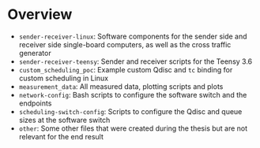 # Overview

- `sender-receiver-linux`: Software components for the sender side and receiver side single-board computers, as well as the cross traffic generator
- `sender-receiver-teensy`: Sender and receiver scripts for the Teensy 3.6
- `custom_scheduling_poc`: Example custom Qdisc and `tc` binding for custom scheduling in Linux
- `measurement_data`: All measured data, plotting scripts and plots
- `network-config`: Bash scripts to configure the software switch and the endpoints
- `scheduling-switch-config`: Scripts to configure the Qdisc and queue sizes at the software switch
- `other`: Some other files that were created during the thesis but are not relevant for the end result

